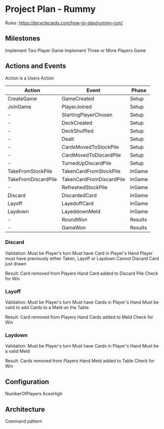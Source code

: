 # Project Plan - Rummy

Rules: https://bicyclecards.com/how-to-play/rummy-rum/

## Milestones

Implement Two Player Game
Implement Three or More Players Game

## Actions and Events

Action is a Users Action

| Action              | Event                    | Phase   |
| ------------------- | ------------------------ | ------- |
| CreateGame          | GameCreated              | Setup   |
| JoinGame            | PlayerJoined             | Setup   |
| -                   | StartingPlayerChosen     | Setup   |
| -                   | DeckCreated              | Setup   |
| -                   | DeckShuffled             | Setup   |
| -                   | Dealt                    | Setup   |
| -                   | CardsMovedToStockPile    | Setup   |
| -                   | CardMovedToDiscardPile   | Setup   |
| -                   | TurnedUpDiscardPile      | Setup   |
| TakeFromStockPile   | TakenCardFromStockPile   | InGame  |
| TakeFromDiscardPile | TakenCardFromDiscardPile | InGame  |
| -                   | RefreshedStockPile       | InGame  |
| Discard             | DiscardedCard            | InGame  |
| Layoff              | LayedoffCard             | InGame  |
| Laydown             | LayeddownMeld            | InGame  |
| -                   | RoundWon                 | Results |
| -                   | GameWon                  | Results |

### Discard

Validation:
Must be Player's turn
Must have Card in Player's Hand
Player must have previously either Taken, Layoff or Laydown
Cannot Discard Card just drawn

Result:
Card removed from Players Hand
Card added to Discard Pile
Check for Win

### Layoff

Validation:
Must be Player's turn
Must have Cards in Player's Hand
Must be valid to add Cards to a Meld on the Table

Result:
Card removed from Players Hand
Cards added to Meld
Check for Win

### Laydown

Validation:
Must be Player's turn
Must have Cards in Player's Hand
Must be a valid Meld

Result:
Cards removed from Players Hand
Meld added to Table
Check for Win

## Configuration

NumberOfPlayers
AcesHigh

## Architecture

Command pattern
